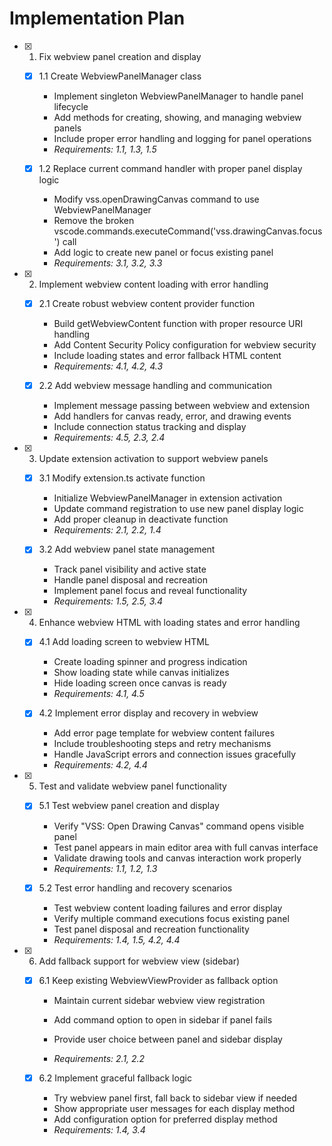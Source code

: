 # Implementation Plan

- [x] 1. Fix webview panel creation and display

  - [x] 1.1 Create WebviewPanelManager class

    - Implement singleton WebviewPanelManager to handle panel lifecycle
    - Add methods for creating, showing, and managing webview panels
    - Include proper error handling and logging for panel operations
    - _Requirements: 1.1, 1.3, 1.5_

  - [x] 1.2 Replace current command handler with proper panel display logic

    - Modify vss.openDrawingCanvas command to use WebviewPanelManager
    - Remove the broken vscode.commands.executeCommand('vss.drawingCanvas.focus') call
    - Add logic to create new panel or focus existing panel
    - _Requirements: 3.1, 3.2, 3.3_

- [x] 2. Implement webview content loading with error handling

  - [x] 2.1 Create robust webview content provider function

    - Build getWebviewContent function with proper resource URI handling
    - Add Content Security Policy configuration for webview security
    - Include loading states and error fallback HTML content
    - _Requirements: 4.1, 4.2, 4.3_

  - [x] 2.2 Add webview message handling and communication

    - Implement message passing between webview and extension
    - Add handlers for canvas ready, error, and drawing events
    - Include connection status tracking and display
    - _Requirements: 4.5, 2.3, 2.4_

- [x] 3. Update extension activation to support webview panels

  - [x] 3.1 Modify extension.ts activate function

    - Initialize WebviewPanelManager in extension activation
    - Update command registration to use new panel display logic
    - Add proper cleanup in deactivate function
    - _Requirements: 2.1, 2.2, 1.4_

  - [x] 3.2 Add webview panel state management

    - Track panel visibility and active state
    - Handle panel disposal and recreation
    - Implement panel focus and reveal functionality
    - _Requirements: 1.5, 2.5, 3.4_

- [x] 4. Enhance webview HTML with loading states and error handling

  - [x] 4.1 Add loading screen to webview HTML

    - Create loading spinner and progress indication
    - Show loading state while canvas initializes
    - Hide loading screen once canvas is ready
    - _Requirements: 4.1, 4.5_

  - [x] 4.2 Implement error display and recovery in webview

    - Add error page template for webview content failures
    - Include troubleshooting steps and retry mechanisms
    - Handle JavaScript errors and connection issues gracefully
    - _Requirements: 4.2, 4.4_

- [x] 5. Test and validate webview panel functionality

  - [x] 5.1 Test webview panel creation and display

    - Verify "VSS: Open Drawing Canvas" command opens visible panel
    - Test panel appears in main editor area with full canvas interface
    - Validate drawing tools and canvas interaction work properly
    - _Requirements: 1.1, 1.2, 1.3_

  - [x] 5.2 Test error handling and recovery scenarios

    - Test webview content loading failures and error display
    - Verify multiple command executions focus existing panel
    - Test panel disposal and recreation functionality
    - _Requirements: 1.4, 1.5, 4.2, 4.4_

- [x] 6. Add fallback support for webview view (sidebar)

  - [x] 6.1 Keep existing WebviewViewProvider as fallback option

    - Maintain current sidebar webview view registration
    - Add command option to open in sidebar if panel fails
    - Provide user choice between panel and sidebar display

    - _Requirements: 2.1, 2.2_

  - [x] 6.2 Implement graceful fallback logic

    - Try webview panel first, fall back to sidebar view if needed
    - Show appropriate user messages for each display method
    - Add configuration option for preferred display method
    - _Requirements: 1.4, 3.4_

